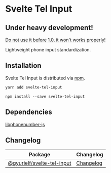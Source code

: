 # Svelte Tel Input

## Under heavy development!

<ins>Do not use it before 1.0, it won't works properly!</ins>

Lightweight phone input standardization.

## Installation

Svelte Tel Input is distributed via [npm](https://www.npmjs.com/package/svelte-tel-input).

```sh
yarn add svelte-tel-input
```

```
npm install --save svelte-tel-input
```

## Dependencies

[libphonenumber-js](https://gitlab.com/catamphetamine/libphonenumber-js)

## Changelog

| Package                        | Changelog                 |
| ------------------------------ | ------------------------- |
| [@gyurielf/svelte-tel-input]() | [Changelog](CHANGELOG.md) |

